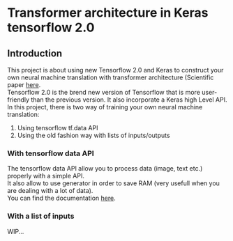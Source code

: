 # Transformer architecture in Keras tensorflow 2.0
## Introduction
This project is about using new Tensorflow 2.0 and Keras to construct your own neural machine translation with transformer architecture (Scientific paper [here](https://arxiv.org/abs/1706.03762 "Attention is all you need").  
Tensorflow 2.0 is the brend new version of Tensorflow that is more user-friendly than the previous version. It also incorporate a Keras high Level API. 
In this project, there is two way of training your own neural machine translation:  
1. Using tensorflow tf.data API  
2. Using the old fashion way with lists of inputs/outputs  

### With tensorflow data API
The tensorflow data API allow you to process data (image, text etc.) properly with a simple API.  
It also allow to use generator in order to save RAM (very usefull when you are dealing with a lot of data).  
You can find the documentation [here](https://www.tensorflow.org/guide/data "Build TensorFlow input pipelines").  

### With a list of inputs
WIP... 
